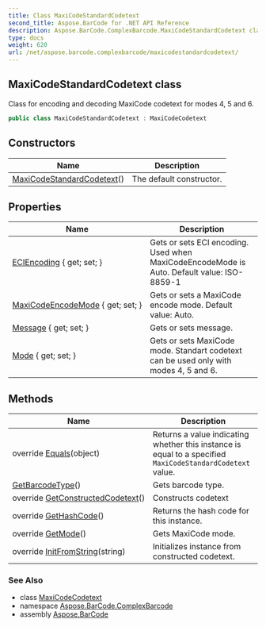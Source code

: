 ```yaml
---
title: Class MaxiCodeStandardCodetext
second_title: Aspose.BarCode for .NET API Reference
description: Aspose.BarCode.ComplexBarcode.MaxiCodeStandardCodetext class. Class for encoding and decoding MaxiCode codetext for modes 4 5 and 6
type: docs
weight: 620
url: /net/aspose.barcode.complexbarcode/maxicodestandardcodetext/
---
```

## MaxiCodeStandardCodetext class

Class for encoding and decoding MaxiCode codetext for modes 4, 5 and 6.

```csharp
public class MaxiCodeStandardCodetext : MaxiCodeCodetext
```

## Constructors

| Name | Description |
| --- | --- |
| [MaxiCodeStandardCodetext](maxicodestandardcodetext/)() | The default constructor. |

## Properties

| Name | Description |
| --- | --- |
| [ECIEncoding](../../aspose.barcode.complexbarcode/maxicodecodetext/eciencoding/) { get; set; } | Gets or sets ECI encoding. Used when MaxiCodeEncodeMode is Auto. Default value: ISO-8859-1 |
| [MaxiCodeEncodeMode](../../aspose.barcode.complexbarcode/maxicodecodetext/maxicodeencodemode/) { get; set; } | Gets or sets a MaxiCode encode mode. Default value: Auto. |
| [Message](../../aspose.barcode.complexbarcode/maxicodestandardcodetext/message/) { get; set; } | Gets or sets message. |
| [Mode](../../aspose.barcode.complexbarcode/maxicodestandardcodetext/mode/) { get; set; } | Gets or sets MaxiCode mode. Standart codetext can be used only with modes 4, 5 and 6. |

## Methods

| Name | Description |
| --- | --- |
| override [Equals](../../aspose.barcode.complexbarcode/maxicodestandardcodetext/equals/)(object) | Returns a value indicating whether this instance is equal to a specified `MaxiCodeStandardCodetext` value. |
| [GetBarcodeType](../../aspose.barcode.complexbarcode/maxicodecodetext/getbarcodetype/)() | Gets barcode type. |
| override [GetConstructedCodetext](../../aspose.barcode.complexbarcode/maxicodestandardcodetext/getconstructedcodetext/)() | Constructs codetext |
| override [GetHashCode](../../aspose.barcode.complexbarcode/maxicodestandardcodetext/gethashcode/)() | Returns the hash code for this instance. |
| override [GetMode](../../aspose.barcode.complexbarcode/maxicodestandardcodetext/getmode/)() | Gets MaxiCode mode. |
| override [InitFromString](../../aspose.barcode.complexbarcode/maxicodestandardcodetext/initfromstring/)(string) | Initializes instance from constructed codetext. |

### See Also

* class [MaxiCodeCodetext](../maxicodecodetext/)
* namespace [Aspose.BarCode.ComplexBarcode](../../aspose.barcode.complexbarcode/)
* assembly [Aspose.BarCode](../../)


